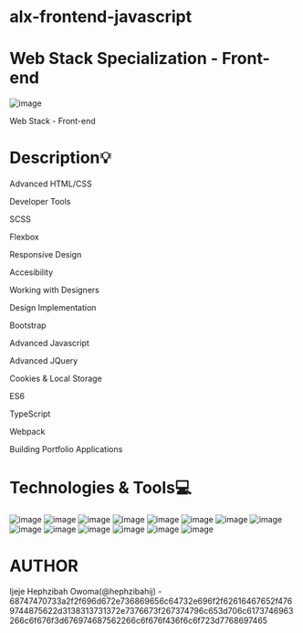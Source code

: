 # alx-frontend-javascript

# Web Stack Specialization - Front-end

![image](https://github.com/hephzibahij/alx-frontend-javascript/assets/128981877/5db602a6-fd25-4bf9-859e-0bc0829e63c0)


Web Stack - Front-end

# Description:bulb:

Advanced HTML/CSS

Developer Tools

SCSS

Flexbox

Responsive Design

Accesibility

Working with Designers

Design Implementation

Bootstrap

Advanced Javascript

Advanced JQuery

Cookies & Local Storage

ES6

TypeScript

Webpack

Building Portfolio Applications

# Technologies & Tools:computer:

![image](https://github.com/hephzibahij/alx-frontend-javascript/assets/128981877/d8ff927d-d5eb-4b7f-92a4-e69c1d5dd474)
![image](https://github.com/hephzibahij/alx-frontend-javascript/assets/128981877/f1541b97-f248-40ba-b6dd-49907fd4eb9c)
![image](https://github.com/hephzibahij/alx-frontend-javascript/assets/128981877/e0939d34-f451-423e-a87d-925720d8781b)
![image](https://github.com/hephzibahij/alx-frontend-javascript/assets/128981877/d9028a63-7c13-4c60-ac7e-d62026a1ae86)
![image](https://github.com/hephzibahij/alx-frontend-javascript/assets/128981877/c3745b84-9750-4497-bd37-22d008e1a984)
![image](https://github.com/hephzibahij/alx-frontend-javascript/assets/128981877/934b52cb-310d-4d3a-9cfe-04193e56659d)
![image](https://github.com/hephzibahij/alx-frontend-javascript/assets/128981877/bcffb182-91c2-425c-977b-8dfe3a619f96)
![image](https://github.com/hephzibahij/alx-frontend-javascript/assets/128981877/8837ad1d-10ce-4d24-9dbd-e85a4f978a71)
![image](https://github.com/hephzibahij/alx-frontend-javascript/assets/128981877/6af881e3-fd1d-44a0-b059-e9e16d958108)
![image](https://github.com/hephzibahij/alx-frontend-javascript/assets/128981877/7df19c4a-5379-490c-bd0c-28db44a68610)
![image](https://github.com/hephzibahij/alx-frontend-javascript/assets/128981877/cbc15269-d970-4922-bf7e-3c09cf0e74c0)
![image](https://github.com/hephzibahij/alx-frontend-javascript/assets/128981877/cbd4bc16-497a-4474-bd35-023b280f52b0)
![image](https://github.com/hephzibahij/alx-frontend-javascript/assets/128981877/0dfa4376-1592-40be-be55-ee8b348ad71c)
![image](https://github.com/hephzibahij/alx-frontend-javascript/assets/128981877/87bbb9c4-5d92-4c4c-813c-b655b9b142f3)



# AUTHOR
Ijeje Hephzibah Owoma(@hephzibahij) - 68747470733a2f2f696d672e736869656c64732e696f2f62616467652f4769744875622d3138313731372e7376673f267374796c653d706c6173746963266c6f676f3d676974687562266c6f676f436f6c6f723d7768697465
